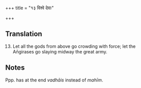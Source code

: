 +++
title = "१३ विश्वे देवाः"

+++
## Translation
13. Let all the gods from above go crowding with force; let the  
An̄girases go slaying midway the great army.

## Notes
Ppp. has at the end *vadhāis* instead of *mahīm*.
